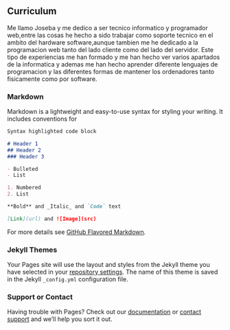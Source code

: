 ## Curriculum

Me llamo Joseba y me dedico a ser tecnico informatico y programador web,entre las cosas he hecho a sido trabajar como soporte tecnico en el ambito del hardware software,aunque tambien me he dedicado a la programacion web tanto del lado cliente como del lado del servidor. Este tipo de experiencias me han formado y me han hecho ver varios apartados de la informatica y ademas me han hecho aprender diferente lenguajes de programacion y las diferentes formas de mantener los ordenadores tanto fisicamente como por software.
### Markdown

Markdown is a lightweight and easy-to-use syntax for styling your writing. It includes conventions for

```markdown
Syntax highlighted code block

# Header 1
## Header 2
### Header 3

- Bulleted
- List

1. Numbered
2. List

**Bold** and _Italic_ and `Code` text

[Link](url) and ![Image](src)
```

For more details see [GitHub Flavored Markdown](https://guides.github.com/features/mastering-markdown/).

### Jekyll Themes

Your Pages site will use the layout and styles from the Jekyll theme you have selected in your [repository settings](https://github.com/Joseba10/Pagina-Curriculum/settings). The name of this theme is saved in the Jekyll `_config.yml` configuration file.

### Support or Contact

Having trouble with Pages? Check out our [documentation](https://help.github.com/categories/github-pages-basics/) or [contact support](https://github.com/contact) and we’ll help you sort it out.
